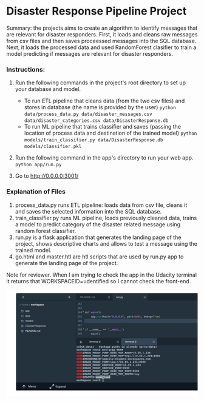 # Disaster Response Pipeline Project

Summary: the projects aims to create an algorithm to identify messages that are relevant for disaster responders. First, it loads and cleans raw messages from csv files and then saves proceessed messages into the SQL database. Next, it loads the processed data and used RandomForest clasifier to train a model predicting if messages are relevant for disaster responders.

### Instructions:
1. Run the following commands in the project's root directory to set up your database and model.

    - To run ETL pipeline that cleans data (from the two csv files) and stores in database (the name is provided by the user)
        `python data/process_data.py data/disaster_messages.csv data/disaster_categories.csv data/DisasterResponse.db`
    - To run ML pipeline that trains classifier and saves (passing the location of process data and destination of the trained model)
        `python models/train_classifier.py data/DisasterResponse.db models/classifier.pkl`

2. Run the following command in the app's directory to run your web app.
    `python app/run.py`

3. Go to http://0.0.0.0:3001/


### Explanation of Files

1. process_data.py runs ETL pipeline: loads data from csv file, cleans it and saves the selected information into the SQL database.
2. train_classifier.py runs ML pipeline, loads previously cleaned data, trains a model to predict category of the disaster related message using random forest classifier.
3. run.py is a flask application that generates the landing page of the project, shows descriptive charts and allows to test a message using the trained model.
4. go.html and master.htl are htl scripts that are used by run.py app to generate the landing page of the project.

Note for reviewer. When I am trying to check the app in the Udacity terminal it returns that WORKSPACEID=udentified so I cannot check the front-end.

![img.png](img.png)
